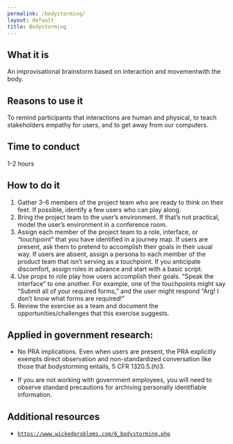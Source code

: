 ```yaml
---
permalink: /bodystorming/
layout: default
title: Bodystorming
---
```


## What it is

An improvisational brainstorm based on interaction and movementwith the body.

## Reasons to use it

To remind participants that interactions are human and physical, to teach stakeholders empathy for users, and to get away from our computers.

## Time to conduct

1-2 hours

## How to do it

1. Gather 3-6 members of the project team who are ready to think on their feet. If possible, identify a few users who can play along.
2. Bring the project team to the user’s environment. If that’s not practical, model the user’s environment in a conference room.
3. Assign each member of the project team to a role, interface, or “touchpoint” that you have identified in a journey map. If users are present, ask them to pretend to accomplish their goals in their usual way. If users are absent, assign a persona to each member of the product team that isn’t serving as a touchpoint. If you anticipate discomfort, assign roles in advance and start with a basic script.
4. Use props to role play how users accomplish their goals. “Speak the interface” to one another. For example, one of the touchpoints might say “Submit all of your required forms,” and the user might respond “Arg! I don’t know what forms are required!”
5. Review the exercise as a team and document the opportunities/challenges that this exercise suggests.

## Applied in government research:

- No PRA implications. Even when users are present, the PRA explicitly exempts direct observation and non-standardized conversation like those that bodystorming entails, 5 CFR 1320.5.(h)3.

- If you are not working with government employees, you will need to observe standard precautions for archiving personally identifiable information.

## Additional resources

- [`https://www.wickedproblems.com/6_bodystorming.php`](https://www.wickedproblems.com/6_bodystorming.php)
